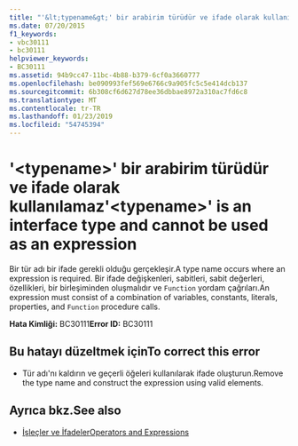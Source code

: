 ```yaml
---
title: "'&lt;typename&gt;' bir arabirim türüdür ve ifade olarak kullanılamaz"
ms.date: 07/20/2015
f1_keywords:
- vbc30111
- bc30111
helpviewer_keywords:
- BC30111
ms.assetid: 94b9cc47-11bc-4b88-b379-6cf0a3660777
ms.openlocfilehash: be090993fef569e6766c9a905fc5c5e414dcb137
ms.sourcegitcommit: 6b308cf6d627d78ee36dbbae8972a310ac7fd6c8
ms.translationtype: MT
ms.contentlocale: tr-TR
ms.lasthandoff: 01/23/2019
ms.locfileid: "54745394"
---
```

# <a name="lttypenamegt-is-an-interface-type-and-cannot-be-used-as-an-expression"></a><span data-ttu-id="f149e-102">'&lt;typename&gt;' bir arabirim türüdür ve ifade olarak kullanılamaz</span><span class="sxs-lookup"><span data-stu-id="f149e-102">'&lt;typename&gt;' is an interface type and cannot be used as an expression</span></span>
<span data-ttu-id="f149e-103">Bir tür adı bir ifade gerekli olduğu gerçekleşir.</span><span class="sxs-lookup"><span data-stu-id="f149e-103">A type name occurs where an expression is required.</span></span> <span data-ttu-id="f149e-104">Bir ifade değişkenleri, sabitleri, sabit değerleri, özellikleri, bir birleşiminden oluşmalıdır ve `Function` yordam çağrıları.</span><span class="sxs-lookup"><span data-stu-id="f149e-104">An expression must consist of a combination of variables, constants, literals, properties, and `Function` procedure calls.</span></span>  
  
 <span data-ttu-id="f149e-105">**Hata Kimliği:** BC30111</span><span class="sxs-lookup"><span data-stu-id="f149e-105">**Error ID:** BC30111</span></span>  
  
## <a name="to-correct-this-error"></a><span data-ttu-id="f149e-106">Bu hatayı düzeltmek için</span><span class="sxs-lookup"><span data-stu-id="f149e-106">To correct this error</span></span>  
  
-   <span data-ttu-id="f149e-107">Tür adı'nı kaldırın ve geçerli öğeleri kullanılarak ifade oluşturun.</span><span class="sxs-lookup"><span data-stu-id="f149e-107">Remove the type name and construct the expression using valid elements.</span></span>  
  
## <a name="see-also"></a><span data-ttu-id="f149e-108">Ayrıca bkz.</span><span class="sxs-lookup"><span data-stu-id="f149e-108">See also</span></span>
- [<span data-ttu-id="f149e-109">İşleçler ve İfadeler</span><span class="sxs-lookup"><span data-stu-id="f149e-109">Operators and Expressions</span></span>](../../visual-basic/programming-guide/language-features/operators-and-expressions/index.md)

